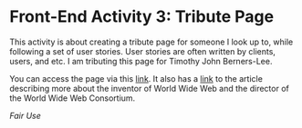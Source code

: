 # Front-End Activity 3: Tribute Page

This activity is about creating a tribute page for someone I look up to, while following a set of user stories. User stories are often written by clients, users, and etc. I am tributing this page for Timothy John Berners-Lee.

You can access the page via this [link](https://patricklsamson.github.io/batch8-activities/a3-tribute-page-project/index.html). It also has a [link](https://webfoundation.org/about/sir-tim-berners-lee/) to the article describing more about the inventor of World Wide Web and the director of the World Wide Web Consortium.

_Fair Use_
